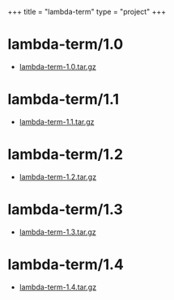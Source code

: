 +++
title = "lambda-term"
type = "project"
+++

# lambda-term/1.0
* [lambda-term-1.0.tar.gz](/lambda-term/lambda-term/1.0/lambda-term-1.0.tar.gz)

# lambda-term/1.1
* [lambda-term-1.1.tar.gz](/lambda-term/lambda-term/1.1/lambda-term-1.1.tar.gz)

# lambda-term/1.2
* [lambda-term-1.2.tar.gz](/lambda-term/lambda-term/1.2/lambda-term-1.2.tar.gz)

# lambda-term/1.3
* [lambda-term-1.3.tar.gz](/lambda-term/lambda-term/1.3/lambda-term-1.3.tar.gz)

# lambda-term/1.4
* [lambda-term-1.4.tar.gz](/lambda-term/lambda-term/1.4/lambda-term-1.4.tar.gz)